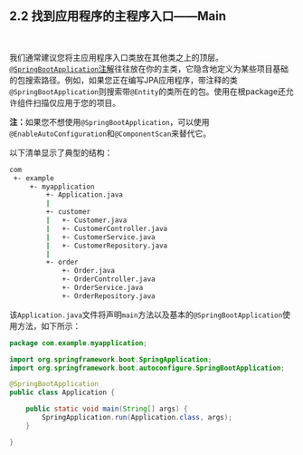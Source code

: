 <h2>2.2 找到应用程序的主程序入口——Main</h2><br>

我们通常建议您将主应用程序入口类放在其他类之上的顶层。[```@SpringBootApplication```注解](https://docs.spring.io/spring-boot/docs/current/reference/html/using-spring-boot.html#using-boot-using-springbootapplication-annotation)往往放在你的主类，它隐含地定义为某些项目基础的包搜索路径。例如，如果您正在编写JPA应用程序，带注释的类```@SpringBootApplication```则搜索带```@Entity```的类所在的包。使用在根package还允许组件扫描仅应用于您的项目。

<b>注：</b>如果您不想使用```@SpringBootApplication```，可以使用```@EnableAutoConfiguration```和```@ComponentScan```来替代它。

以下清单显示了典型的结构：

```bash
com
 +- example
     +- myapplication
         +- Application.java
         |
         +- customer
         |   +- Customer.java
         |   +- CustomerController.java
         |   +- CustomerService.java
         |   +- CustomerRepository.java
         |
         +- order
             +- Order.java
             +- OrderController.java
             +- OrderService.java
             +- OrderRepository.java
```

该```Application.java```文件将声明```main```方法以及基本的```@SpringBootApplication```使用方法，如下所示：

```java
package com.example.myapplication;

import org.springframework.boot.SpringApplication;
import org.springframework.boot.autoconfigure.SpringBootApplication;

@SpringBootApplication
public class Application {

    public static void main(String[] args) {
        SpringApplication.run(Application.class, args);
    }

}
```




